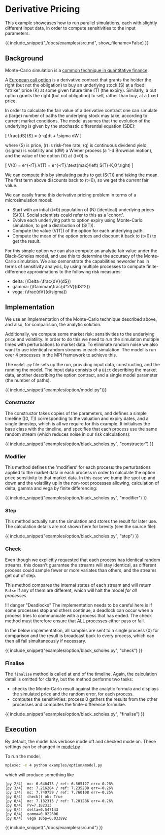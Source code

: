 # Derivative Pricing

This example showcases how to run parallel simulations, each with slightly different input data, in order to compute sensitivities to the input parameters.

{{ include_snippet("./docs/examples/src.md", show_filename=False) }}

## Background

Monte-Carlo simulation is a [common technique in quantitative finance](https://en.wikipedia.org/wiki/Monte_Carlo_methods_in_finance).

A [European call option](https://en.wikipedia.org/wiki/Call_option) is a derivative contract that grants the holder the right (but not the obligation) to buy an underlying stock \(S\) at a fixed "strike" price \(K\) at some given future time \(T\) (the expiry). Similarly, a put option grants the right (but not obligation) to sell, rather than buy, at a fixed price.

In order to calculate the fair value of a derivative contract one can simulate a (large) number of paths the underlying stock may take, according to current market conditions. The model assumes that the evolution of the underlying is given by the stochastic differential equation (SDE):

\[
\frac{dS}{S} = (r-q)dt + \sigma dW
\]

where \(S\) is price, \(r\) is risk-free rate, \(q\) is continuous dividend yield, \(\sigma\) is volatility and \(dW\) a Wiener process (a 1-d Brownian motion), and the value of the option \(V\) at \(t=0\) is

\[
V(0) = e^{-rT}.V(T) = e^{-rT}.\text{max}\left( S(T)-K,0 \right)
\]

We can compute this by simulating paths to get \(S(T)\) and taking the mean. The first term above discounts back to \(t=0\), so we get the *current* fair value.

We can easily frame this derivative pricing problem in terms of a microsimulation model:

- Start with an intial \(t=0\) population of \(N\) (identical) underlying prices \(S(0)\). Social scientists could refer to this as a 'cohort'.
- Evolve each underlying path to option expiry using Monte-Carlo simulation, to get a distribution of \(S(T)\).
- Compute the value \(V(T)\) of the option for each underlying path.
- Compute the mean of the option prices and discount it back to \(t=0\) to get the result.

For this simple option we can also compute an analytic fair value under the Black-Scholes model, and use this to determine the accuracy of the Monte-Carlo simulation. We also demonstrate the capabilities neworder has in terms of sensitivity analysis, by using multiple processes to compute finite-difference approximations to the following risk measures:

- delta: \(\Delta=\frac{dV}{dS}\)
- gamma: \(\Gamma=\frac{d^2V}{dS^2}\)
- vega: \(\frac{dV}{d\sigma}\)

## Implementation

We use an implementation of the Monte-Carlo technique described above, and also, for comparision, the analytic solution.

Additionally, we compute some market risk: sensitivities to the underlying price and volatility. In order to do this we need to run the simulation multiple times with perturbations to market data. To eliminate random noise we also want to use identical random streams in each simulation. The model is run over 4 processes in the MPI framework to achieve this.

The `model.py` file sets up the run, providing input data, constructing, and the running the model. The input data consists of a `Dict` describing the market data, another describing the option contract, and a single model parameter (the number of paths).

{{ include_snippet("examples/option/model.py")}}

### Constructor

The constructor takes copies of the parameters, and defines a simple timeline \([0, T]\) corresponding to the valuation and expiry dates, and a single timestep, which is all we require for this example. It initialises the base class with the timeline, and specifies that each process use the same random stream (which reduces noise in our risk calculations):

{{ include_snippet("examples/option/black_scholes.py", "constructor") }}

### Modifier

This method defines the 'modifiers' for each process: the perturbations applied to the market data in each process in order to calculate the option price sensitivity to that market data. In this case we bump the spot up and down and the volatility up in the non-root processes allowing, calculation of delta, gamma and vega by finite differencing:

{{ include_snippet("examples/option/black_scholes.py", "modifier") }}

### Step

This method actually runs the simulation and stores the result for later use. The calculation details are not shown here for brevity (see the source file):

{{ include_snippet("examples/option/black_scholes.py", "step") }}

### Check

Even though we explicitly requested that each process has identical random streams, this doesn't guarantee the streams will stay identical, as different process could sample fewer or more variates than others, and the streams get out of step.

This method compares the internal states of each stream and will return `False` if any of them are different, which will halt the model _for all processes_.

!!! danger "Deadlocks"
    The implementation needs to be careful here is if some processes stop and others continue, a deadlock can occur when a process tries to communicate with a process that has ended. The check method must therefore ensure that ALL processes either pass or fail.

In the below implementation, all samples are sent to a single process (0) for comparison and the result is broadcast back to every process, which can then all fail simultaneously if necessary.

{{ include_snippet("examples/option/black_scholes.py", "check") }}

### Finalise

The `finalise` method is called at end of the timeline. Again, the calculation detail is omitted for clarity, but the method performs two tasks:

- checks the Monte-Carlo result against the analytic formula and displays the simulated price and the random error, for each process.
- computes the sensitivities: process 0 gathers the results from the other processes and computes the finite-difference formulae.

{{ include_snippet("examples/option/black_scholes.py", "finalise") }}

## Execution

By default, the model has verbose mode off and checked mode on. These settings can be changed in [model.py]()

To run the model,

```bash
mpiexec -n 4 python examples/option/model.py
```

which will produce something like

```text
[py 2/4]  mc: 6.646473 / ref: 6.665127 err=-0.28%
[py 3/4]  mc: 7.216204 / ref: 7.235288 err=-0.26%
[py 1/4]  mc: 7.740759 / ref: 7.760108 err=-0.25%
[py 0/4]  check() ok: True
[py 0/4]  mc: 7.182313 / ref: 7.201286 err=-0.26%
[py 0/4]  PV=7.182313
[py 0/4]  delta=0.547143
[py 0/4]  gamma=0.022606
[py 0/4]  vega 10bp=0.033892
```

{{ include_snippet("./docs/examples/src.md") }}
